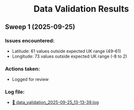 <h1 align = "center">Data Validation Results</h1>

## Sweep 1 (2025-09-25)
### Issues encountered:
- Latitude: 61 values outside expected UK range (49–61)
- Longitude: 73 values outside expected UK range (-8 to 2)

### Actions taken:
- Logged for review

### Log file:
- <a href=".\logs\data_validation_2025-09-25_13-13-39.log">📂 data_validation_2025-09-25_13-13-39.log</a>